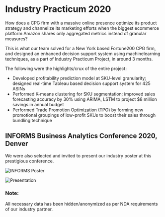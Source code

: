 # Industry Practicum 2020

How does a CPG firm with a massive online presence optimize its product strategy and channelize its marketing efforts when the biggest ecommerce platform Amazon shares only aggregated metrics instead of granular measures?

This is what our team solved for a New York based Fortune200 CPG firm, and designed an enhanced decision support system using machinelearning techniques, as a part of Industry Practicum Project, in around 3 months.

The following were the highlights/crux of the entire project:

- Developed profitability prediction model at SKU-level granularity; designed real-time Tableau based decision support system for 425 ASINs
- Performed K-means clustering for SKU segmentation; improved sales forecasting accuracy by 30% using ARIMA, LSTM to project $8 million savings in annual budget
- Performed Trade Promotion Optimization (TPO) by forming new promotional groupings of low-profit SKUs to boost their sales through bundling technique

  
## INFORMS Business Analytics Conference 2020, Denver

We were also selected and invited to present our industry poster at this prestigious conference. 


![INFORMS Poster](https://github.com/ashishtomar99/industryPracticum-fortune200-CPG-amazonProfitability/blob/master/Industry%20Poster.jpg)

![Presentation](https://github.com/ashishtomar99/industryPracticum-fortune200-CPG-amazonProfitability/blob/master/Poster%20Presentation%20at%20Expo.jpg)


### Note:
All necessary data has been hidden/anonymized as per NDA requirements of our industry partner.
